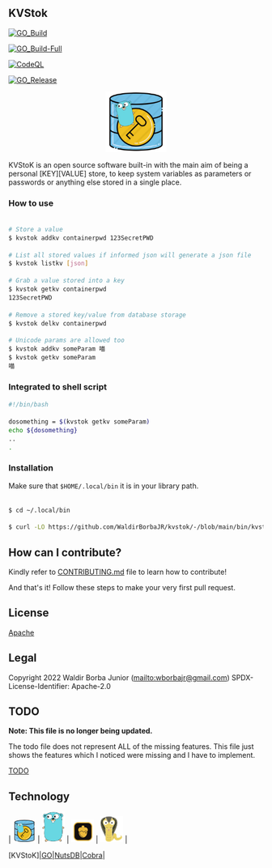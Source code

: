 ## KVStok

[![GO_Build](https://github.com/waldirborbajr/kvstok/actions/workflows/gobuild.yaml/badge.svg)](https://github.com/waldirborbajr/kvstok/actions/workflows/gobuild.yaml)

[![GO_Build-Full](https://github.com/waldirborbajr/kvstok/actions/workflows/gobuild-main.yaml/badge.svg)](https://github.com/waldirborbajr/kvstok/actions/workflows/gobuild-main.yaml)

[![CodeQL](https://github.com/waldirborbajr/kvstok/actions/workflows/codeql-analysis.yaml/badge.svg)](https://github.com/waldirborbajr/kvstok/actions/workflows/codeql-analysis.yaml)

[![GO_Release](https://github.com/waldirborbajr/kvstok/actions/workflows/gorelease.yaml/badge.svg)](https://github.com/waldirborbajr/kvstok/actions/workflows/gorelease.yaml)

<p align="center"> <img alt="KVStoK Logo" src="./assets/logo.png" width="120", heigth="120"/> </p>

KVStoK is an open source software built-in with the main aim of being a personal [KEY][VALUE] store, to keep system variables as parameters or passwords or anything else stored in a single place.

### How to use

```sh

# Store a value
$ kvstok addkv containerpwd 123SecretPWD

# List all stored values if informed json will generate a json file
$ kvstok listkv [json]

# Grab a value stored into a key
$ kvstok getkv containerpwd
123SecretPWD

# Remove a stored key/value from database storage
$ kvstok delkv containerpwd

# Unicode params are allowed too
$ kvstok addkv someParam 喵
$ kvstok getkv someParam
喵
```

### Integrated to shell script

```sh
#!/bin/bash

dosomething = $(kvstok getkv someParam)
echo ${dosomething}
..
.
```

### Installation

Make sure that `$HOME/.local/bin` it is in your library path.


```sh

$ cd ~/.local/bin

$ curl -LO https://github.com/WaldirBorbaJR/kvstok/-/blob/main/bin/kvstok

```

## How can I contribute?

Kindly refer to [CONTRIBUTING.md](./CONTRIBUTING.md) file to learn how to contribute!

And that's it!
Follow these steps to make your very first pull request.

## License

[Apache](https://github.com/WaldirBorbaJR/kvstok/-/blob/main/LICENSE)

## Legal

Copyright 2022 Waldir Borba Junior (<mailto:wborbajr@gmail.com>)
SPDX-License-Identifier: Apache-2.0

## TODO

**Note: This file is no longer being updated.**

The todo file does not represent ALL of the missing features. This file just shows the features which I noticed were missing and I have to implement.

[TODO](./TODO.md)

## Technology

| <img src="assets/logo.png" alt="logo" width="45" hight="45"/> | <img src="assets/gopher.png" alt="gopher" width="45" hight="45"/> | <img src="assets/nutsdb.png" alt="nutsdb" width="45" hight="45"/> | <img src="assets/cobra.png" alt="cobra" width="45" hight="45"/> |


[KVStoK]|[GO](https://go.dev/)|[NutsDB](https://github.com/nutsdb/nutsdb)|[Cobra](https://cobra.dev/)|
